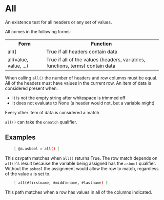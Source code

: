 
# All

An existence test for all headers or any set of values.

All comes in the following forms:

<table>
<tr><th> Form     </th><th>Function                       </th></tr>
<tr><td> all()  </td><td>True if all headers contain data     </td></tr>
<tr><td> all(value, value, ...)  </td><td> True if all of the values (headers, variables, functions, terms) contain data  </td></tr>
</table>

When calling `all()` the number of headers and row columns must be equal. All of the headers must have values in the current row. An item of data is considered present when:

- It is not the empty string after whitespace is trimmed off
- It does not evaluate to None (a header would not, but a variable might)

Every other item of data is considered a match

`all()` can take the `onmatch` qualifier.

## Examples

```bash
    [ @a.asbool = all() ]
```

This csvpath matches when `all()` returns True. The row match depends on `all()`'s result because the variable being assigned has the `asbool` qualifier. Without the `asbool` the assignment would allow the row to match, regardless of the value `a` is set to.

```bash
    [ all(#firstname, #middlename, #lastname) ]
```

This path matches when a row has values in all of the columns indicated.

